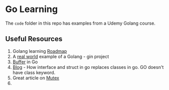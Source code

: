 # Go Learning

The `code` folder in this repo has examples from a Udemy Golang course.

## Useful Resources

1. Golang learning [Roadmap](https://roadmap.sh/golang)
2. A [real world](https://github.com/gothinkster/realworld) example of a Golang - gin project
3. [Buffer](https://www.codingexplorations.com/blog/how-to-use-buffer-in-go-a-comprehensive-guide) in Go
4. [Blog](https://www.geeksforgeeks.org/class-and-object-in-golang/) - How interface and struct in go replaces classes in go. GO doesn't have class keyword.
5. Great article on [Mutex](https://www.sohamkamani.com/golang/mutex/)
6. 
